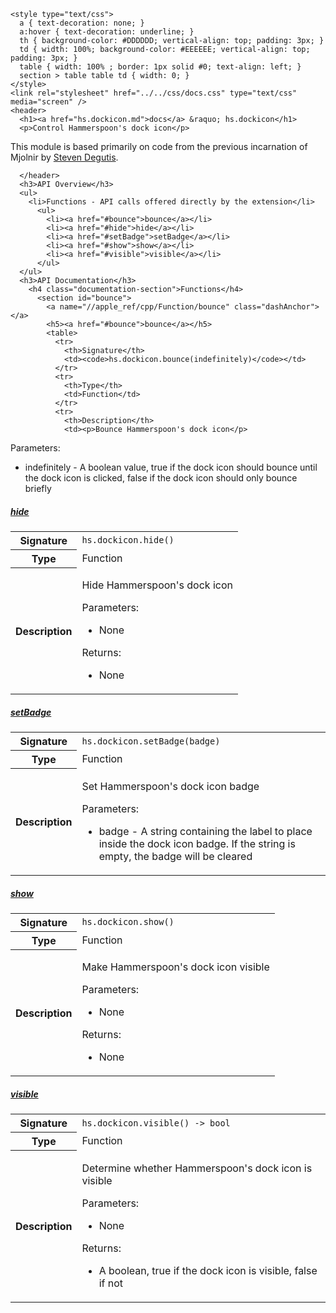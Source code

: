     <style type="text/css">
      a { text-decoration: none; }
      a:hover { text-decoration: underline; }
      th { background-color: #DDDDDD; vertical-align: top; padding: 3px; }
      td { width: 100%; background-color: #EEEEEE; vertical-align: top; padding: 3px; }
      table { width: 100% ; border: 1px solid #0; text-align: left; }
      section > table table td { width: 0; }
    </style>
    <link rel="stylesheet" href="../../css/docs.css" type="text/css" media="screen" />
    <header>
      <h1><a href="hs.dockicon.md">docs</a> &raquo; hs.dockicon</h1>
      <p>Control Hammerspoon's dock icon</p>
<p>This module is based primarily on code from the previous incarnation of Mjolnir by <a href="https://github.com/sdegutis/">Steven Degutis</a>.</p>

      </header>
      <h3>API Overview</h3>
      <ul>
        <li>Functions - API calls offered directly by the extension</li>
          <ul>
            <li><a href="#bounce">bounce</a></li>
            <li><a href="#hide">hide</a></li>
            <li><a href="#setBadge">setBadge</a></li>
            <li><a href="#show">show</a></li>
            <li><a href="#visible">visible</a></li>
          </ul>
      </ul>
      <h3>API Documentation</h3>
        <h4 class="documentation-section">Functions</h4>
          <section id="bounce">
            <a name="//apple_ref/cpp/Function/bounce" class="dashAnchor"></a>
            <h5><a href="#bounce">bounce</a></h5>
            <table>
              <tr>
                <th>Signature</th>
                <td><code>hs.dockicon.bounce(indefinitely)</code></td>
              </tr>
              <tr>
                <th>Type</th>
                <td>Function</td>
              </tr>
              <tr>
                <th>Description</th>
                <td><p>Bounce Hammerspoon's dock icon</p>
<p>Parameters:</p>
<ul>
<li>indefinitely - A boolean value, true if the dock icon should bounce until the dock icon is clicked, false if the dock icon should only bounce briefly</li>
</ul>
</td>
              </tr>
            </table>
          </section>
          <section id="hide">
            <a name="//apple_ref/cpp/Function/hide" class="dashAnchor"></a>
            <h5><a href="#hide">hide</a></h5>
            <table>
              <tr>
                <th>Signature</th>
                <td><code>hs.dockicon.hide()</code></td>
              </tr>
              <tr>
                <th>Type</th>
                <td>Function</td>
              </tr>
              <tr>
                <th>Description</th>
                <td><p>Hide Hammerspoon's dock icon</p>
<p>Parameters:</p>
<ul>
<li>None</li>
</ul>
<p>Returns:</p>
<ul>
<li>None</li>
</ul>
</td>
              </tr>
            </table>
          </section>
          <section id="setBadge">
            <a name="//apple_ref/cpp/Function/setBadge" class="dashAnchor"></a>
            <h5><a href="#setBadge">setBadge</a></h5>
            <table>
              <tr>
                <th>Signature</th>
                <td><code>hs.dockicon.setBadge(badge)</code></td>
              </tr>
              <tr>
                <th>Type</th>
                <td>Function</td>
              </tr>
              <tr>
                <th>Description</th>
                <td><p>Set Hammerspoon's dock icon badge</p>
<p>Parameters:</p>
<ul>
<li>badge - A string containing the label to place inside the dock icon badge. If the string is empty, the badge will be cleared</li>
</ul>
</td>
              </tr>
            </table>
          </section>
          <section id="show">
            <a name="//apple_ref/cpp/Function/show" class="dashAnchor"></a>
            <h5><a href="#show">show</a></h5>
            <table>
              <tr>
                <th>Signature</th>
                <td><code>hs.dockicon.show()</code></td>
              </tr>
              <tr>
                <th>Type</th>
                <td>Function</td>
              </tr>
              <tr>
                <th>Description</th>
                <td><p>Make Hammerspoon's dock icon visible</p>
<p>Parameters:</p>
<ul>
<li>None</li>
</ul>
<p>Returns:</p>
<ul>
<li>None</li>
</ul>
</td>
              </tr>
            </table>
          </section>
          <section id="visible">
            <a name="//apple_ref/cpp/Function/visible" class="dashAnchor"></a>
            <h5><a href="#visible">visible</a></h5>
            <table>
              <tr>
                <th>Signature</th>
                <td><code>hs.dockicon.visible() -&gt; bool</code></td>
              </tr>
              <tr>
                <th>Type</th>
                <td>Function</td>
              </tr>
              <tr>
                <th>Description</th>
                <td><p>Determine whether Hammerspoon's dock icon is visible</p>
<p>Parameters:</p>
<ul>
<li>None</li>
</ul>
<p>Returns:</p>
<ul>
<li>A boolean, true if the dock icon is visible, false if not</li>
</ul>
</td>
              </tr>
            </table>
          </section>
